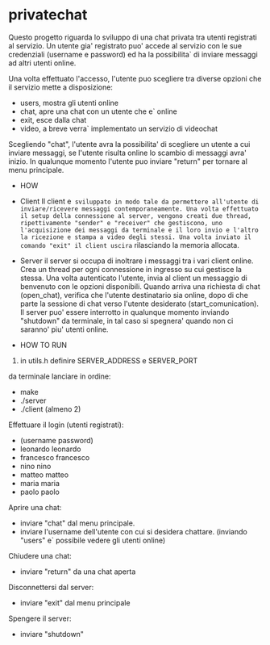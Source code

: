 # privatechat

Questo progetto riguarda lo sviluppo di una chat privata tra utenti registrati al servizio.
Un utente gia' registrato puo' accede al servizio con le sue credenziali (username e password) ed ha la possibilita` di inviare messaggi ad altri utenti online.

Una volta effettuato l'accesso, l'utente puo scegliere tra diverse opzioni che il servizio mette a disposizione:
- users, mostra gli utenti online 
- chat, apre una chat con un utente che e` online
- exit, esce dalla chat 
- video, a breve verra` implementato un servizio di videochat

Scegliendo "chat", l'utente avra la possibilita' di scegliere un utente a cui inviare messaggi, se l'utente risulta online lo scambio di messaggi avra' inizio.
In qualunque momento l'utente puo inviare "return" per tornare al menu principale.

- HOW
- Client 
Il client e` sviluppato in modo tale da permettere all'utente di inviare/ricevere messaggi contemporaneamente.
Una volta effettuato il setup della connessione al server, vengono creati due thread, ripettivamente "sender" e "receiver" che gestiscono, uno l'acquisizione dei messaggi da terminale e il loro invio e l'altro la ricezione e stampa a video degli stessi.
Una volta inviato il comando "exit" il client uscira` rilasciando la memoria allocata.

- Server 
il server si occupa di inoltrare i messaggi tra i vari client online.
Crea un thread per ogni connessione in ingresso su cui gestisce la stessa.
Una volta autenticato l'utente, invia al client un messaggio di benvenuto con le opzioni disponibili.
Quando arriva una richiesta di chat (open_chat), verifica che l'utente destinatario sia online, dopo di che parte la sessione di chat verso l'utente desiderato (start_comunication).
Il server puo' essere interrotto in qualunque momento inviando "shutdown" da terminale, in tal caso si spegnera' quando non ci saranno' piu' utenti online.


- HOW TO RUN
1. in utils.h definire SERVER_ADDRESS e SERVER_PORT

da terminale lanciare in ordine:
- make
- ./server
- ./client (almeno 2)

Effettuare il login (utenti registrati):

- (username password)
- leonardo leonardo
- francesco francesco
- nino nino
- matteo matteo 
- maria maria
- paolo paolo

Aprire una chat:
- inviare "chat" dal menu principale.
- inviare l'username dell'utente con cui si desidera chattare. (inviando "users" e` possibile vedere gli utenti online)


Chiudere una chat:
- inviare "return" da una chat aperta

Disconnettersi dal server:
- inviare "exit" dal menu principale


Spengere il server: 
- inviare "shutdown"



